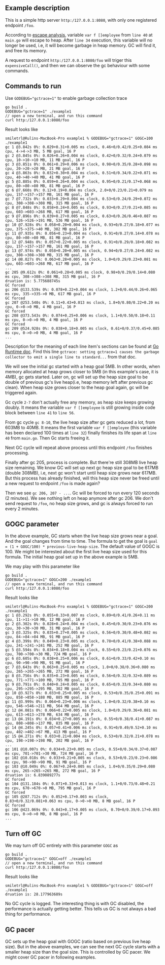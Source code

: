 ## Example description

This is a simple http server `http:/127.0.0.1:8080`, with only one registered endpoint `/foo`.

According to [escape analysis](https://github.com/smiletrl/golang_escape/blob/master/pkg/escape/README.md), variable `var f []employee` from `line 40` at `main.go` will escape to heap. After `line 34` execution, this variable will no longer be used, i.e, it will become garbage in heap memory. GC will find it, and free its memory.

A request to endpoint `http:/127.0.0.1:8080/foo` will triger this `expensiveCall()`, and then we can observe the gc behaviour with some commands.

## Commands to run

Use `GODEBUG="gctrace=1"` to enable garbage collection trace

```
go build .
GODEBUG="gctrace=1" ./example1
// open a new terminal, and run this command
curl http:/127.0.0.1:8080/foo
```

Result looks like

```
smiletrl@Rulins-MacBook-Pro example1 % GODEBUG="gctrace=1" GOGC=100  ./example1
gc 1 @3.842s 0%: 0.029+0.31+0.005 ms clock, 0.46+0/0.42/0.25+0.084 ms cpu, 4->4->3 MB, 5 MB goal, 16 P
gc 2 @3.845s 0%: 0.026+0.26+0.004 ms clock, 0.42+0/0.32/0.24+0.079 ms cpu, 10->10->10 MB, 11 MB goal, 16 P
gc 3 @3.851s 0%: 0.061+0.29+0.006 ms clock, 0.98+0/0.35/0.28+0.098 ms cpu, 20->20->20 MB, 21 MB goal, 16 P
gc 4 @3.863s 0%: 0.032+0.30+0.004 ms clock, 0.51+0/0.34/0.22+0.071 ms cpu, 40->40->40 MB, 41 MB goal, 16 P
gc 5 @3.885s 0%: 0.059+0.26+0.004 ms clock, 0.95+0/0.21/0.17+0.068 ms cpu, 80->80->80 MB, 81 MB goal, 16 P
gc 6 @7.660s 0%: 0.12+0.19+0.004 ms clock, 2.0+0/0.23/0.21+0.079 ms cpu, 157->157->157 MB, 161 MB goal, 16 P
gc 7 @7.732s 0%: 0.033+0.29+0.004 ms clock, 0.53+0/0.24/0.29+0.072 ms cpu, 308->308->308 MB, 315 MB goal, 16 P
gc 8 @7.848s 0%: 0.058+0.24+0.005 ms clock, 0.93+0/0.27/0.21+0.085 ms cpu, 603->603->268 MB, 617 MB goal, 16 P
gc 9 @7.896s 0%: 0.039+0.27+0.005 ms clock, 0.63+0/0.26/0.46+0.087 ms cpu, 526->526->191 MB, 536 MB goal, 16 P
gc 10 @7.928s 0%: 0.058+0.20+0.004 ms clock, 0.93+0/0.27/0.18+0.077 ms cpu, 375->375->40 MB, 382 MB goal, 16 P
gc 11 @7.935s 0%: 0.056+0.23+0.004 ms clock, 0.91+0/0.27/0.14+0.078 ms cpu, 80->80->80 MB, 81 MB goal, 16 P
gc 12 @7.948s 0%: 0.057+0.22+0.005 ms clock, 0.91+0/0.29/0.18+0.082 ms cpu, 157->157->157 MB, 161 MB goal, 16 P
gc 13 @7.974s 0%: 0.058+0.20+0.005 ms clock, 0.94+0/0.27/0.24+0.082 ms cpu, 308->308->308 MB, 315 MB goal, 16 P
gc 14 @8.027s 0%: 0.063+0.28+0.005 ms clock, 1.0+0/0.29/0.23+0.081 ms cpu, 603->603->268 MB, 617 MB goal, 16 P
...
gc 205 @9.612s 0%: 0.061+0.28+0.005 ms clock, 0.98+0/0.29/0.14+0.080 ms cpu, 308->308->308 MB, 315 MB goal, 16 P
druation is: 5.775688745s
GC forced
gc 206 @133.539s 0%: 0.078+0.22+0.004 ms clock, 1.2+0/0.44/0.26+0.065 ms cpu, 335->335->0 MB, 617 MB goal, 16 P
GC forced
gc 207 @253.540s 0%: 0.11+0.43+0.013 ms clock, 1.8+0/0.80/0.22+0.20 ms cpu, 0->0->0 MB, 4 MB goal, 16 P
GC forced
gc 208 @373.543s 0%: 0.074+0.25+0.006 ms clock, 1.1+0/0.50/0.18+0.11 ms cpu, 0->0->0 MB, 4 MB goal, 16 P
GC forced
gc 209 @524.928s 0%: 0.038+0.18+0.005 ms clock, 0.61+0/0.37/0.45+0.085 ms cpu, 0->0->0 MB, 4 MB goal, 16 P
...
```

Description for the meaning of each line item's sections can be found at [Go Runtime doc](https://golang.org/pkg/runtime/). Find this line `gctrace: setting gctrace=1 causes the garbage collector to emit a single line to standard...` from that doc.

We will see the initial gc started with a heap goal 5MB. In other words, when memory allocated at heap grows closer to 5MB (in this example's case, it is 4MB), gc gets started. Later on, gc will set up the heap size goal to be double of previous gc's live heap(i.e, heap memory left after previous gc clean). When heap size grows closer to the heap goal again, gc will be triggered again.

Gc cycle `2-7` don't actually free any memory, as heap size keeps growing doubly. It means the variable `var f []employee` is still growing inside code block between `line 41` to `line 56`.

From gc cycle `gc 8-10`, the live heap size after gc gets reduced a lot, from 603MB to 40MB. It means the first variable `var f []employee` (this variable has been declared 100 times at `line 32`) finally finishes its life span at `line 40` from `main.go`. Then Gc starts freeing it.

Next GC cycle will repeat above process until this endpoint `/foo` finishes processing.

Finally after gc 205, process is complete. But there're still 308MB live heap size remaining. We know GC will set up next gc heap size goal to be 617MB (double 308MB), i.e, next gc won't start until heap size grows near 617MB. But this process has already finished, will this heap size never be freed until a new request to endpoint `/foo` is made again?

Then we see `gc 206, 207 - ...`. Gc will be forced to run every 120 seconds (2 minutes). We see nothing left on heap anymore after gc 206. We don't send request to `/foo`, no heap size grows, and gc is always forced to run every 2 minutes.

## GOGC parameter

In the above example, GC starts when the live heap size grows near a goal. And the goal changes from time to time. The formula to get the goal is `goal = (1 + GOGC/100) * previous-live-heap-size`. The default value of GOGC is 100. We might be interested about the first live heap size used for this formula. The initial heap goal set up in the above example is 5MB.

We may play with this parameter like

```
go build .
GODEBUG="gctrace=1" GOGC=200 ./example1
// open a new terminal, and run this command
curl http:/127.0.0.1:8080/foo
```

Result looks like

```
smiletrl@Rulins-MacBook-Pro example1 % GODEBUG="gctrace=1" GOGC=200 ./example1
gc 1 @3.292s 0%: 0.055+0.33+0.007 ms clock, 0.89+0/0.41/0.26+0.11 ms cpu, 11->11->10 MB, 12 MB goal, 16 P
gc 2 @3.302s 0%: 0.028+0.24+0.004 ms clock, 0.45+0/0.30/0.23+0.076 ms cpu, 30->30->30 MB, 31 MB goal, 16 P
gc 3 @3.325s 0%: 0.035+0.27+0.005 ms clock, 0.56+0/0.30/0.48+0.082 ms cpu, 84->84->84 MB, 91 MB goal, 16 P
gc 4 @3.399s 0%: 0.049+0.23+0.005 ms clock, 0.78+0/0.41/0.38+0.088 ms cpu, 241->241->241 MB, 252 MB goal, 16 P
gc 5 @3.594s 0%: 0.034+0.18+0.004 ms clock, 0.55+0/0.23/0.21+0.076 ms cpu, 700->700->30 MB, 724 MB goal, 16 P
gc 6 @3.605s 0%: 0.038+0.25+0.006 ms clock, 0.61+0/0.33/0.42+0.10 ms cpu, 90->90->90 MB, 91 MB goal, 16 P
gc 7 @3.643s 0%: 0.063+0.25+0.005 ms clock, 1.0+0/0.38/0.36+0.080 ms cpu, 265->265->265 MB, 272 MB goal, 16 P
gc 8 @3.756s 0%: 0.035+0.23+0.005 ms clock, 0.56+0/0.32/0.32+0.089 ms cpu, 771->771->100 MB, 795 MB goal, 16 P
gc 9 @3.791s 0%: 0.040+0.24+0.005 ms clock, 0.65+0/0.33/0.34+0.080 ms cpu, 295->295->295 MB, 302 MB goal, 16 P
gc 10 @3.927s 0%: 0.033+0.25+0.005 ms clock, 0.53+0/0.35/0.25+0.091 ms cpu, 858->858->188 MB, 885 MB goal, 16 P
gc 11 @3.999s 0%: 0.064+0.23+0.006 ms clock, 1.0+0/0.32/0.38+0.10 ms cpu, 546->546->211 MB, 564 MB goal, 16 P
gc 12 @4.081s 0%: 0.066+0.22+0.005 ms clock, 1.0+0/0.29/0.36+0.081 ms cpu, 613->613->278 MB, 634 MB goal, 16 P
gc 13 @4.191s 0%: 0.034+0.27+0.005 ms clock, 0.55+0/0.38/0.41+0.087 ms cpu, 808->808->137 MB, 835 MB goal, 16 P
gc 14 @4.245s 0%: 0.057+0.41+0.006 ms clock, 0.91+0/0.49/0.52+0.10 ms cpu, 402->402->67 MB, 413 MB goal, 16 P
gc 15 @4.271s 0%: 0.033+0.21+0.004 ms clock, 0.53+0/0.32/0.21+0.078 ms cpu, 198->198->198 MB, 202 MB goal, 16 P
...
gc 101 @10.007s 0%: 0.034+0.23+0.005 ms clock, 0.55+0/0.34/0.37+0.087 ms cpu, 701->701->30 MB, 724 MB goal, 16 P
gc 102 @10.018s 0%: 0.033+0.21+0.005 ms clock, 0.53+0/0.23/0.23+0.086 ms cpu, 90->90->90 MB, 91 MB goal, 16 P
gc 103 @10.049s 0%: 0.067+0.24+0.005 ms clock, 1.0+0/0.35/0.29+0.080 ms cpu, 265->265->265 MB, 272 MB goal, 16 P
druation is: 6.839089277s
GC forced
gc 104 @131.184s 0%: 0.071+0.33+0.013 ms clock, 1.1+0/0.73/0.48+0.21 ms cpu, 670->670->0 MB, 795 MB goal, 16 P
GC forced
gc 105 @287.712s 0%: 0.052+0.17+0.003 ms clock, 0.83+0/0.32/0.081+0.063 ms cpu, 0->0->0 MB, 8 MB goal, 16 P
GC forced
gc 106 @423.069s 0%: 0.043+0.17+0.005 ms clock, 0.70+0/0.39/0.17+0.093 ms cpu, 0->0->0 MB, 8 MB goal, 16 P
...
```

## Turn off GC

We may turn off GC entirely with this parameter `GOGC` as

```
go build .
GODEBUG="gctrace=1" GOGC=off ./example1
// open a new terminal, and run this command
curl http:/127.0.0.1:8080/foo
```

Result looks like

```
smiletrl@Rulins-MacBook-Pro example1 % GODEBUG="gctrace=1" GOGC=off ./example1
druation is: 28.177963689s
```

No GC cycle is logged. The interesting thing is with GC disabled, the performance is actually getting better. This tells us GC is not always a bad thing for performance.

## GC pacer

GC sets up the heap goal with GOGC (ratio based on previous live heap size). But in the above examples, we can see the next GC cycle starts with a smaller heap size than the goal size. This is controlled by GC pacer. We might cover GC pacer in following examples.
